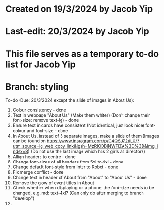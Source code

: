 # Created on 19/3/2024 by Jacob Yip
# Last-edit: 20/3/2024 by Jacob Yip
# This file serves as a temporary to-do list for Jacob Yip
# Branch: styling



To-do (Due: 20/3/2024 except the slide of images in About Us): 
1. Colour consistency - done
2. Text in webpage "About Us" (Make them whiter) (Don't change their font-size: remove text-lg) - done
3. Ensure text in cards have consistent (Not identical, just look nice) font-colour and font-size - done
4. In About Us, instead of 3 separate images, make a slide of them (Images can be found on https://www.instagram.com/p/C4QSJ72tlL0/?utm_source=ig_web_copy_link&igsh=MzRlODBiNWFlZA%3D%3D&img_index=8) (Do not use the last image which has 2 girls as directors)
5. Allign headers to centre - done
6. Change font-sizes of all headers from 5xl to 4xl - done
7. Change default font-style from Inter to Robot - done
8. Fix merge conflict - done
9. Change text in header of About from "About" to "About Us" - done
10. Remove the glow of event titles in About
11. Check whether when displaying on a phone, the font-size needs to be changed, e.g. md: text-4xl? (Can only do after merging to branch "develop")
12. 














